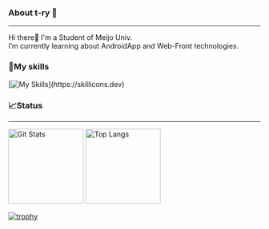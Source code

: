 ### About t-ry 🐢
***
Hi there👋 I'm a Student of Meijo Univ.  
I’m currently learning about AndroidApp and Web-Front technologies.

### 🌱My skills
[![My Skills](https://skillicons.dev/icons?i=html,css,js,kotlin,androidstudio,mysql,jquery,netlify,)](https://skillicons.dev)

### 📈Status
***
<p align="left"> 
  <img alt="Git Stats" height="150px" src="https://github-readme-stats.vercel.app/api?username=t-ry&show_icons=true&theme=transparent" />
  <img alt="Top Langs" height="150px" src="https://github-readme-stats.vercel.app/api/top-langs/?username=t-ry&theme=transparent&hide_progress=true" />
</p>

[![trophy](https://github-profile-trophy.vercel.app/?username=t-ry&theme=onedark&column=7
)](https://github.com/ryo-ma/github-profile-trophy)
<!--
**t-ry/t-ry** is a ✨ _special_ ✨ repository because its `README.md` (this file) appears on your GitHub profile.

Here are some ideas to get you started:

- 🔭 I’m currently working on ...
- 🌱 I’m currently learning ...
- 👯 I’m looking to collaborate on ...
- 🤔 I’m looking for help with ...
- 💬 Ask me about ...
- 📫 How to reach me: ...
- 😄 Pronouns: ...
- ⚡ Fun fact: ...
-->

